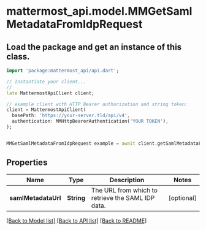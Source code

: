 # mattermost_api.model.MMGetSamlMetadataFromIdpRequest

## Load the package and get an instance of this class.
```dart
import 'package:mattermost_api/api.dart';

// Instantiate your client...
//
late MattermostApiClient client;

// example client with HTTP Bearer authorization and string token:
client = MattermostApiClient(
  basePath: 'https://your-server.tld/api/v4',
  authentication: MMHttpBearerAuthentication('YOUR TOKEN'),
);


MMGetSamlMetadataFromIdpRequest example = await client.getSamlMetadataFromIdpRequest.FUNCTION_THAT_RETURNS_THIS_CLASS();

```

## Properties
Name | Type | Description | Notes
------------ | ------------- | ------------- | -------------
**samlMetadataUrl** | **String** | The URL from which to retrieve the SAML IDP data. | [optional] 

[[Back to Model list]](../GENERATED_README.md#documentation-for-models) [[Back to API list]](../GENERATED_README.md#documentation-for-api-endpoints) [[Back to README]](../GENERATED_README.md)


